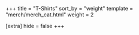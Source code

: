 +++
title = "T-Shirts"
sort_by = "weight"
template = "merch/merch_cat.html"
weight = 2

[extra]
hide = false
+++